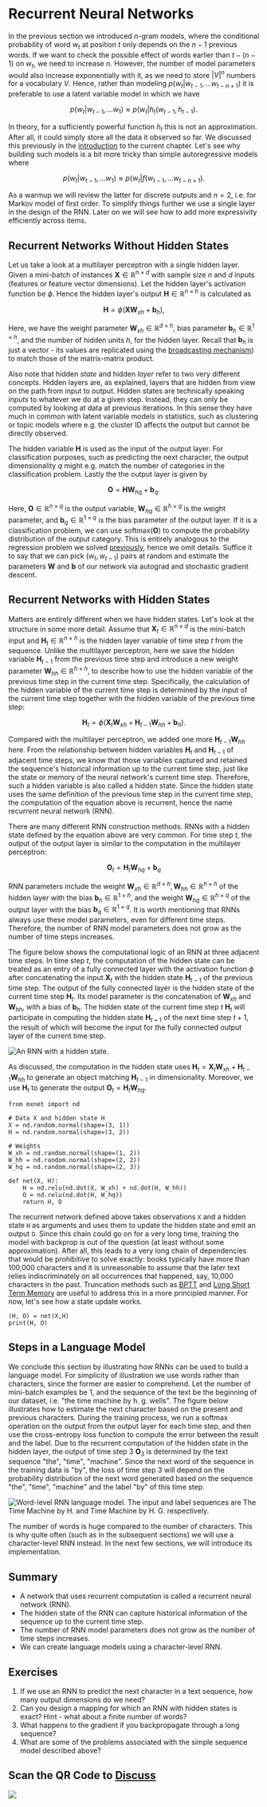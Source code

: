 # Recurrent Neural Networks

In the previous section we introduced $n$-gram models, where the conditional probability of word $w_t$ at position $t$ only depends on the $n-1$ previous words. If we want to check the possible effect of words earlier than $t-(n-1)$ on $w_t$, we need to increase $n$. However, the number of model parameters would also increase exponentially with it, as we need to store $|V|^n$ numbers for a vocabulary $V$. Hence, rather than modeling $p(w_t|w_{t-1}, \ldots w_{t-n+1})$ it is preferable to use a latent variable model in which we have 

$$p(w_t|w_{t-1}, \ldots w_1) \approx p(w_t|h_t(w_{t-1}, h_{t-1}).$$

In theory, for a sufficiently powerful function $h_t$ this is not an approximation. After all, it could simply store all the data it observed so far. We discussed this previously in the [introduction](sequence.md) to the current chapter. Let's see why building such models is a bit more tricky than simple autoregressive models where 

$$p(w_t|w_{t-1}, \ldots w_1) \approx p(w_t|f(w_{t-1}, \ldots w_{t-n+1}).$$

As a warmup we will review the latter for discrete outputs and $n=2$, i.e. for Markov model of first order. To simplify things further we use a single layer in the design of the RNN. Later on we will see how to add more expressivity efficiently across items. 

## Recurrent Networks Without Hidden States

Let us take a look at a multilayer perceptron with a single hidden layer. Given a mini-batch of instances $\mathbf{X} \in \mathbb{R}^{n \times d}$ with sample size $n$ and $d$ inputs (features or feature vector dimensions). Let the hidden layer's activation function be $\phi$. Hence the hidden layer's output $\mathbf{H} \in \mathbb{R}^{n \times h}$ is calculated as

$$\mathbf{H} = \phi(\mathbf{X} \mathbf{W}_{xh} + \mathbf{b}_h),$$

Here, we have the weight parameter $\mathbf{W}_{xh} \in \mathbb{R}^{d \times h}$, bias parameter $\mathbf{b}_h \in \mathbb{R}^{1 \times h}$, and the number of hidden units $h$, for the hidden layer. Recall that $\mathbf{b}_h$ is just a vector - its values are replicated using the [broadcasting mechanism](../chapter_prerequisite/ndarray.md)) to match those of the matrix-matrix product. 

Also note that hidden *state* and hidden *layer* refer to two very different concepts. Hidden layers are, as explained, layers that are hidden from view on the path from input to output. Hidden states are technically speaking *inputs* to whatever we do at a given step. Instead, they can only be computed by looking at data at previous iterations. In this sense they have much in common with latent variable models in statistics, such as clustering or topic models where e.g. the cluster ID affects the output but cannot be directly observed. 

The hidden variable $\mathbf{H}$ is used as the input of the output layer. For classification purposes, such as predicting the next character, the output dimensionality $q$ might e.g. match the number of categories in the classification problem. Lastly the the output layer is given by 

$$\mathbf{O} = \mathbf{H} \mathbf{W}_{hq} + \mathbf{b}_q.$$

Here, $\mathbf{O} \in \mathbb{R}^{n \times q}$ is the output variable, $\mathbf{W}_{hq} \in \mathbb{R}^{h \times q}$ is the weight parameter, and $\mathbf{b}_q \in \mathbb{R}^{1 \times q}$ is the bias parameter of the output layer.  If it is a classification problem, we can use $\text{softmax}(\mathbf{O})$ to compute the probability distribution of the output category. This is entirely analogous to the regression problem we solved [previously](sequence.md), hence we omit details. Suffice it to say that we can pick $(w_t, w_{t-1})$ pairs at random and estimate the parameters $\mathbf{W}$ and $\mathbf{b}$ of our network via autograd and stochastic gradient descent.

## Recurrent Networks with Hidden States

Matters are entirely different when we have hidden states. Let's look at the structure in some more detail. Assume that $\mathbf{X}_t \in \mathbb{R}^{n \times d}$ is the mini-batch input and $\mathbf{H}_t  \in \mathbb{R}^{n \times h}$ is the hidden layer variable of time step $t$ from the sequence.  Unlike the multilayer perceptron, here we save the hidden variable $\mathbf{H}_{t-1}$ from the previous time step and introduce a new weight parameter $\mathbf{W}_{hh} \in \mathbb{R}^{h \times h}$, to describe how to use the hidden variable of the previous time step in the current time step. Specifically, the calculation of the hidden variable of the current time step is determined by the input of the current time step together with the hidden variable of the previous time step:

$$\mathbf{H}_t = \phi(\mathbf{X}_t \mathbf{W}_{xh} + \mathbf{H}_{t-1} \mathbf{W}_{hh}  + \mathbf{b}_h).$$

Compared with the multilayer perceptron, we added one more $\mathbf{H}_{t-1} \mathbf{W}_{hh}$ here. From the relationship between hidden variables $\mathbf{H}_t$ and $\mathbf{H}_{t-1}$ of adjacent time steps, we know that those variables captured and retained the sequence's historical information up to the current time step, just like the state or memory of the neural network's current time step. Therefore, such a hidden variable is also called a hidden state. Since the hidden state uses the same definition of the previous time step in the current time step, the computation of the equation above is recurrent, hence the name recurrent neural network (RNN).

There are many different RNN construction methods.  RNNs with a hidden state defined by the equation above are very common. For time step $t$, the output of the output layer is similar to the computation in the multilayer perceptron:

$$\mathbf{O}_t = \mathbf{H}_t \mathbf{W}_{hq} + \mathbf{b}_q$$

RNN parameters include the weight $\mathbf{W}_{xh} \in \mathbb{R}^{d \times h}, \mathbf{W}_{hh} \in \mathbb{R}^{h \times h}$ of the hidden layer with the bias $\mathbf{b}_h \in \mathbb{R}^{1 \times h}$, and the weight $\mathbf{W}_{hq} \in \mathbb{R}^{h \times q}$ of the output layer with the bias $\mathbf{b}_q \in \mathbb{R}^{1 \times q}$. It is worth mentioning that RNNs always use these model parameters, even for different time steps. Therefore, the number of RNN model parameters does not grow as the number of time steps increases.

The figure below shows the computational logic of an RNN at three adjacent time steps. In time step $t$, the computation of the hidden state can be treated as an entry of a fully connected layer with the activation function $\phi$ after concatenating the input $\mathbf{X}_t$ with the hidden state $\mathbf{H}_{t-1}$ of the previous time step.  The output of the fully connected layer is the hidden state of the current time step $\mathbf{H}_t$. Its model parameter is the concatenation of $\mathbf{W}_{xh}$ and $\mathbf{W}_{hh}$, with a bias of $\mathbf{b}_h$. The hidden state of the current time step $t$ $\mathbf{H}_t$ will participate in computing the hidden state $\mathbf{H}_{t+1}$ of the next time step $t+1$, the result of which will become the input for the fully connected output layer of the current time step.

![An RNN with a hidden state. ](../img/rnn.svg)

As discussed, the computation in the hidden state uses $\mathbf{H}_t = \mathbf{X}_t \mathbf{W}_{xh} + \mathbf{H}_{t-1} \mathbf{W}_{hh}$ to generate an object matching $\mathbf{H}_{t-1}$ in dimensionality. Moreover, we use $\mathbf{H}_t$ to generate the output $\mathbf{O}_t = \mathbf{H}_t \mathbf{W}_{hq}$.

```{.python .input  n=1}
from mxnet import nd

# Data X and hidden state H
X = nd.random.normal(shape=(3, 1))
H = nd.random.normal(shape=(3, 2))

# Weights
W_xh = nd.random.normal(shape=(1, 2))
W_hh = nd.random.normal(shape=(2, 2))
W_hq = nd.random.normal(shape=(2, 3))

def net(X, H):
    H = nd.relu(nd.dot(X, W_xh) + nd.dot(H, W_hh))
    O = nd.relu(nd.dot(H, W_hq))
    return H, O
```

The recurrent network defined above takes observations `X` and a hidden state `H` as arguments and uses them to update the hidden state and emit an output `O`. Since this chain could go on for a very long time, training the model with backprop is out of the question (at least without some approximation). After all, this leads to a very long chain of dependencies that would be prohibitive to solve exactly: books typically have more than 100,000 characters and it is unreasonable to assume that the later text relies indiscriminately on all occurrences that happened, say, 10,000 characters in the past. Truncation methods such as [BPTT](bptt.md) and [Long Short Term Memory](lstm.md) are useful to address this in a more principled manner. For now, let's see how a state update works.

```{.python .input}
(H, O) = net(X,H)
print(H, O)
```

## Steps in a Language Model

We conclude this section by illustrating how RNNs can be used to build a language model. For simplicity of illustration we use words rather than characters, since the former are easier to comprehend. Let the number of mini-batch examples be 1, and the sequence of the text be the beginning of our dataset, i.e. "the time machine by h. g. wells". The figure below illustrates how to estimate the next character based on the present and previous characters. During the training process, we run a softmax operation on the output from the output layer for each time step, and then use the cross-entropy loss function to compute the error between the result and the label. Due to the recurrent computation of the hidden state in the hidden layer, the output of time step 3 $\mathbf{O}_3$ is determined by the text sequence "the", "time", "machine".  Since the next word of the sequence in the training data is "by", the loss of time step 3 will depend on the probability distribution of the next word generated based on the sequence "the", "time", "machine" and the label "by" of this time step.

![Word-level RNN language model. The input and label sequences are `The Time Machine by H.` and `Time Machine by H. G.` respectively. ](../img/rnn-train.svg)

The number of words is huge compared to the number of characters. This is why quite often (such as in the subsequent sections) we will use a character-level RNN instead. In the next few sections, we will introduce its implementation.


## Summary

* A network that uses recurrent computation is called a recurrent neural network (RNN).
* The hidden state of the RNN can capture historical information of the sequence up to the current time step.
* The number of RNN model parameters does not grow as the number of time steps increases.
* We can create language models using a character-level RNN.

## Exercises

1. If we use an RNN to predict the next character in a text sequence, how many output dimensions do we need?
1. Can you design a mapping for which an RNN with hidden states is exact? Hint - what about a finite number of words? 
1. What happens to the gradient if you backpropagate through a long sequence?
1. What are some of the problems associated with the simple sequence model described above?

## Scan the QR Code to [Discuss](https://discuss.mxnet.io/t/2362)

![](../img/qr_rnn.svg)
